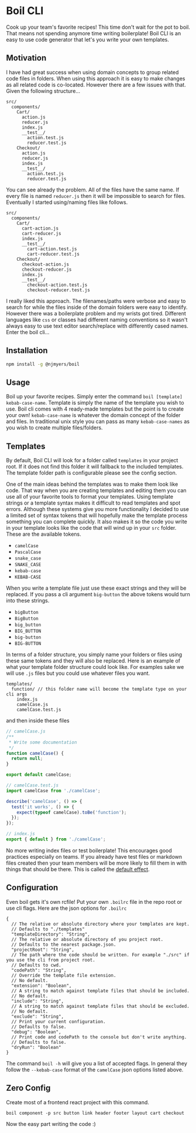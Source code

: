 # Boil CLI

Cook up your team's favorite recipes! This time don't wait for the pot to boil. That means not spending anymore time writing boilerplate! Boil CLI is an easy to use code generator that let's you write your own templates.

## Motivation

I have had great success when using domain concepts to group related code files in folders. When using this approach it is easy to make changes as all related code is co-located. However there are a few issues with that. Given the following structure...

```
src/
  components/
    Cart/
      action.js
      reducer.js
      index.js
      __test__/
        action.test.js
        reducer.test.js
    Checkout/
      action.js
      reducer.js
      index.js
      __test__/
        action.test.js
        reducer.test.js
```

You can see already the problem. All of the files have the same name. If every file is named `reducer.js` then it will be impossible to search for files. Eventually I started using/naming files like follows.

```
src/
  components/
    Cart/
      cart-action.js
      cart-reducer.js
      index.js
      __test__/
        cart-action.test.js
        cart-reducer.test.js
    Checkout/
      checkout-action.js
      checkout-reducer.js
      index.js
      __test__/
        checkout-action.test.js
        checkout-reducer.test.js
```

I really liked this approach. The filenames/paths were verbose and easy to search for while the files inside of the domain folders were easy to identify. However there was a boilerplate problem and my wrists got tired. Different languages like `css` or classes had different naming conventions so it wasn't always easy to use text editor search/replace with differently cased names. Enter the boil cli...

## Installation

```bash
npm install -g @njmyers/boil
```

## Usage

Boil up your favorite recipes. Simply enter the command `boil [template] kebab-case-name`. Template is simply the name of the template you wish to use. Boil cli comes with 4 ready-made templates but the point is to create your own! `kebab-case-name` is whatever the domain concept of the folder and files. In traditional unix style you can pass as many `kebab-case-names` as you wish to create multiple files/folders.

## Templates

By default, Boil CLI will look for a folder called `templates` in your project root. If it does not find this folder it will fallback to the included templates. The template folder path is configurable please see the config section.

One of the main ideas behind the templates was to make them look like code. That way when you are creating templates and editing them you can use all of your favorite tools to format your templates. Using template strings or a template syntax makes it difficult to read templates and spot errors. Although these systems give you more functionality I decided to use a limited set of syntax tokens that will hopefully make the template process something you can complete quickly. It also makes it so the code you write in your template looks like the code that will wind up in your `src` folder. These are the available tokens.

- `camelCase`
- `PascalCase`
- `snake_case`
- `SNAKE_CASE`
- `kebab-case`
- `KEBAB-CASE`

When you write a template file just use these exact strings and they will be replaced. If you pass a cli argument `big-button` the above tokens would turn into these strings.

- `bigButton`
- `BigButton`
- `big_button`
- `BIG_BUTTON`
- `big-button`
- `BIG-BUTTON`

In terms of a folder structure, you simply name your folders or files using these same tokens and they will also be replaced. Here is an example of what your template folder structure could look like. For examples sake we will use `.js` files but you could use whatever files you want.

```
templates/
  function/ // this folder name will become the template type on your cli args
    index.js
    camelCase.js
    camelCase.test.js
```

and then inside these files

```js
// camelCase.js
/**
 * Write some documentation
 */
function camelCase() {
  return null;
}

export default camelCase;

// camelCase.test.js
import camelCase from './camelCase';

describe('camelCase', () => {
  test('it works', () => {
    expect(typeof camelCase).toBe('function');
  });
});

// index.js
export { default } from './camelCase';
```

No more writing index files or test boilerplate! This encourages good practices especially on teams. If you already have test files or markdown files created then your team members will be more likely to fill them in with things that should be there. This is called the [default effect](https://en.wikipedia.org/wiki/Default_effect).

## Configuration

Even boil gets it's own rcfile! Put your own `.boilrc` file in the repo root or use cli flags. Here are the json options for `.boilrc`

```jsonc
{
  // The relative or absolute directory where your templates are kept.
  // Defaults to "./templates"
  "templateDirectory": "String",
  // The relative or absolute directory of you project root.
  // Defaults to the nearest package.json.
  "projectRoot": "String",
  // The path where the code should be written. For example "./src" if you use the cli from project root.
  // Defaults to cwd.
  "codePath": "String",
  // Override the template file extension.
  // No default.
  "extension": "Boolean",
  // A string to match against template files that should be included.
  // No default.
  "include": "String",
  // A string to match against template files that should be excluded.
  // No default.
  "exclude": "String",
  // Print your current configuration.
  // Defaults to false.
  "debug": "Boolean",
  // Print code and codePath to the console but don't write anything.
  // Defaults to false.
  "dryRun": "Boolean"
}
```

The command `boil -h` will give you a list of accepted flags. In general they follow the `--kebab-case` format of the `camelCase` json options listed above.

## Zero Config

Create most of a frontend react project with this command.

`boil component -p src button link header footer layout cart checkout`

Now the easy part writing the code :)
